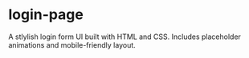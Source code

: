 # login-page
A stlylish login form UI built with HTML and CSS. Includes placeholder animations and mobile-friendly layout.
